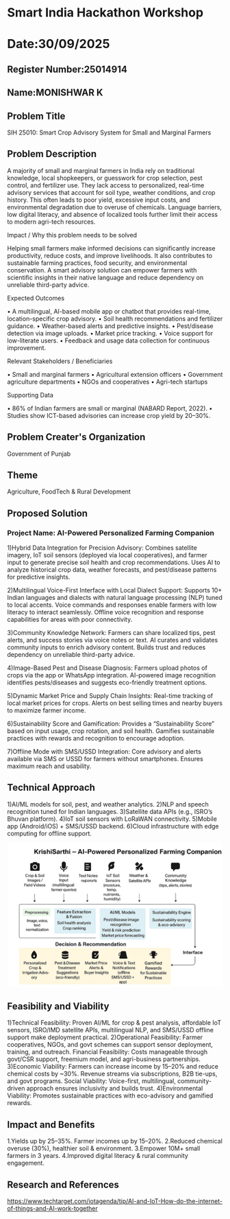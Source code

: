 # Smart India Hackathon Workshop
# Date:30/09/2025
## Register Number:25014914
## Name:MONISHWAR K
## Problem Title
SIH 25010: Smart Crop Advisory System for Small and Marginal Farmers
## Problem Description
A majority of small and marginal farmers in India rely on traditional knowledge, local shopkeepers, or guesswork for crop selection, pest control, and fertilizer use. They lack access to personalized, real-time advisory services that account for soil type, weather conditions, and crop history. This often leads to poor yield, excessive input costs, and environmental degradation due to overuse of chemicals. Language barriers, low digital literacy, and absence of localized tools further limit their access to modern agri-tech resources.

Impact / Why this problem needs to be solved

Helping small farmers make informed decisions can significantly increase productivity, reduce costs, and improve livelihoods. It also contributes to sustainable farming practices, food security, and environmental conservation. A smart advisory solution can empower farmers with scientific insights in their native language and reduce dependency on unreliable third-party advice.

Expected Outcomes

• A multilingual, AI-based mobile app or chatbot that provides real-time, location-specific crop advisory.
• Soil health recommendations and fertilizer guidance.
• Weather-based alerts and predictive insights.
• Pest/disease detection via image uploads.
• Market price tracking.
• Voice support for low-literate users.
• Feedback and usage data collection for continuous improvement.

Relevant Stakeholders / Beneficiaries

• Small and marginal farmers
• Agricultural extension officers
• Government agriculture departments
• NGOs and cooperatives
• Agri-tech startups

Supporting Data

• 86% of Indian farmers are small or marginal (NABARD Report, 2022).
• Studies show ICT-based advisories can increase crop yield by 20–30%.

## Problem Creater's Organization
Government of Punjab

## Theme
Agriculture, FoodTech & Rural Development

## Proposed Solution
<h3>Project Name: AI-Powered Personalized Farming Companion</h3>
1)Hybrid Data Integration for Precision Advisory:
Combines satellite imagery, IoT soil sensors (deployed via local cooperatives), and farmer input to generate precise soil health and crop recommendations.
Uses AI to analyze historical crop data, weather forecasts, and pest/disease patterns for predictive insights.

2)Multilingual Voice-First Interface with Local Dialect Support:
Supports 10+ Indian languages and dialects with natural language processing (NLP) tuned to local accents.
Voice commands and responses enable farmers with low literacy to interact seamlessly.
Offline voice recognition and response capabilities for areas with poor connectivity.

3)Community Knowledge Network:
Farmers can share localized tips, pest alerts, and success stories via voice notes or text.
AI curates and validates community inputs to enrich advisory content.
Builds trust and reduces dependency on unreliable third-party advice.

4)Image-Based Pest and Disease Diagnosis:
Farmers upload photos of crops via the app or WhatsApp integration.
AI-powered image recognition identifies pests/diseases and suggests eco-friendly treatment options.

5)Dynamic Market Price and Supply Chain Insights:
Real-time tracking of local market prices for crops.
Alerts on best selling times and nearby buyers to maximize farmer income.

6)Sustainability Score and Gamification:
Provides a “Sustainability Score” based on input usage, crop rotation, and soil health.
Gamifies sustainable practices with rewards and recognition to encourage adoption.

7)Offline Mode with SMS/USSD Integration:
Core advisory and alerts available via SMS or USSD for farmers without smartphones.
Ensures maximum reach and usability.


## Technical Approach
1)AI/ML models for soil, pest, and weather analytics.
2)NLP and speech recognition tuned for Indian languages.
3)Satellite data APIs (e.g., ISRO’s Bhuvan platform).
4)IoT soil sensors with LoRaWAN connectivity.
5)Mobile app (Android/iOS) + SMS/USSD backend.
6)Cloud infrastructure with edge computing for offline support.

![alt text](<flow chart.jpg>)

## Feasibility and Viability
1)Technical Feasibility: Proven AI/ML for crop & pest analysis, affordable IoT sensors, ISRO/IMD satellite APIs, multilingual NLP, and SMS/USSD offline support make deployment practical.
2)Operational Feasibility: Farmer cooperatives, NGOs, and govt schemes can support sensor deployment, training, and outreach.
Financial Feasibility: Costs manageable through govt/CSR support, freemium model, and agri-business partnerships.
3)Economic Viability: Farmers can increase income by 15–20% and reduce chemical costs by ~30%. Revenue streams via subscriptions, B2B tie-ups, and govt programs.
Social Viability: Voice-first, multilingual, community-driven approach ensures inclusivity and builds trust.
4)Environmental Viability: Promotes sustainable practices with eco-advisory and gamified rewards.

## Impact and Benefits
1.Yields up by 25–35%.
 Farmer incomes up by 15–20%.
 2.Reduced chemical overuse (30%), healthier soil & environment.
 3.Empower 10M+ small farmers in 3 years.
4.Improved digital literacy & rural community engagement.

## Research and References
https://www.techtarget.com/iotagenda/tip/AI-and-IoT-How-do-the-internet-of-things-and-AI-work-together
